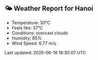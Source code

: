 <!-- WEATHER-START -->
## 🌤 Weather Report for Hanoi

- Temperature: 30°C
- Feels like: 37°C
- Conditions: overcast clouds
- Humidity: 85%
- Wind Speed: 6.77 m/s

Last updated: 2025-06-18 16:30:07 UTC
<!-- WEATHER-END -->
